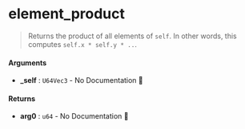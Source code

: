 # element\_product

>  Returns the product of all elements of `self`.
>  In other words, this computes `self.x * self.y * ..`.

#### Arguments

- **\_self** : `U64Vec3` \- No Documentation 🚧

#### Returns

- **arg0** : `u64` \- No Documentation 🚧